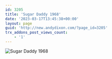 ```yaml
---
id: 3205
title: 'Sugar Daddy 1968'
date: '2023-03-17T13:45:38+00:00'
layout: page
guid: 'http://new.andydixon.com/?page_id=3205'
trx_addons_post_views_count:
    - '1'
---
```


![Sugar Daddy 1968](https://i0.wp.com/assets.g8x2.ldn.idrivee2-23.com/posters/Sugar%20Daddy%201968%2001.jpg?w=1200&ssl=1 "Sugar Daddy 1968")
